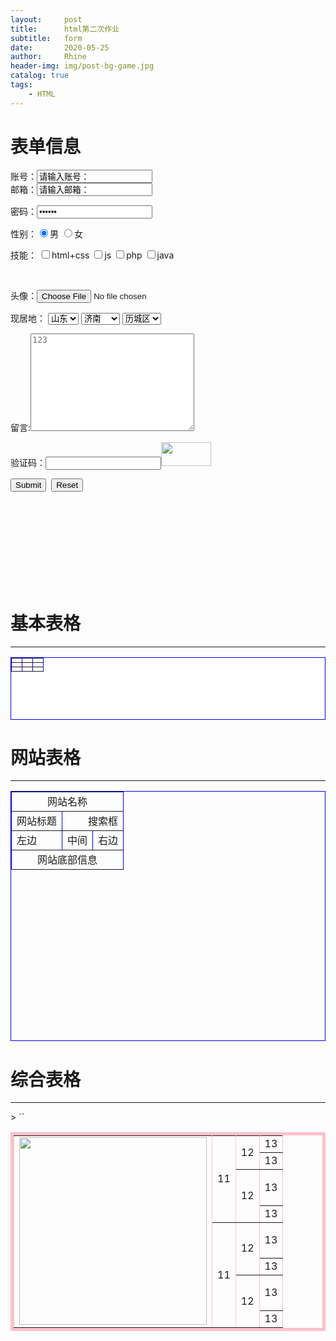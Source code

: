 ```yaml
---
layout:     post
title:      html第二次作业
subtitle:   form
date:       2020-05-25
author:     Rhine
header-img: img/post-bg-game.jpg
catalog: true
tags:
    - HTML
---
```


<!DOCTYPE html>
<html lang="en">
<head>
<meta charset="UTF-8">
<title>第二次作业</title>
</head>
<body>
<h1>表单信息</h1>
<label>账号</label>：<input type="text" value="请输入账号："><br>
<label>邮箱：</label><input type="email" value="请输入邮箱：">
<p>密码：<input type="password" value="请输入密码："></p>
<p>性别：<input type="radio" name="sex" checked>男
 <input type="radio" name="sex">女</p>
<p>技能：
 <input type="checkbox" name="tech">html+css
 <input type="checkbox" name="tech">js
 <input type="checkbox" name="tech">php
 <input type="checkbox" name="tech">java</p><br>
<p>头像：<input type="file" value="选择文件"></p>
<p>现居地：
<select name="province" id="">
<option value="山东">山东</option>
<option value="河北">河北</option>
</select>

<select name="cite" id="">
<option value="济南">济南</option>
<option value="石家庄">石家庄</option>
</select>

<select name="qu" id="">
<option value="历城区">历城区</option>
<option value="xx区">xx区</option>
</select>
</p>
<label>留言:</label><textarea name="comment" id="" cols="30" rows="10" placeholder="123"></textarea>
<p>验证码：<input type="text"><img src="photo/yanzhengma.jpg" alt="" width="80" height="38"></p>
<input type="submit">&nbsp;&nbsp;<input type="reset"><br>


<br><br><br><br><br><br><br><br>

<!--基本表格-->
<h1>基本表格</h1>
<hr>
<table border="1" bordercolor="blue" height=100 align="center" width="300" bgcolor="white">
<tr>
<td></td>
<td></td>
<td></td>
</tr>
<tr>
<td></td>
<td></td>
<td></td>
</tr>
<tr>
<td></td>
<td></td>
<td></td>
</tr>
</table>

<!--网站表格-->
<h1>网站表格</h1>
<hr>
<table border="1" width="600" height="400" bordercolor="blue" >
<tr>
<td colspan="3" align="center"> 网站名称</td>
</tr>

<tr>
<td align="left"> 网站标题</td>
<td colspan="2" align="right">搜索框</td>
</tr>
<tr align="left">
<td colspan="1">左边</td>
<td colspan="1">中间</td>
<td colspan="1">右边</td>
</tr>
<tr>
<td colspan="3" align="center">网站底部信息</td>
</tr>

</table>

<h1>综合表格</h1>
<hr>
> ``
<table border="5" bordercolor="pink" width="800" align="left">
<tr>
<td rowspan="8" align="center"><img src="photo/1.jpg" alt="" width="300" length="400"></td>
<td rowspan="4" align="center">11</td>
<td rowspan="2">12</td>
<td>13</td>
</tr>
<tr>
<td>13</td>

</tr>
<tr>
<td rowspan="2">12</td>
<td>13</td>
</tr>
<tr>
<td>13</td>
</tr>
<tr>
<td rowspan="4" align="center">11</td>
<td rowspan="2">12</td>
<td>13</td>
</tr>
<tr>
<td>13</td>
</tr>
<tr>
<td rowspan="2">12</td>
<td>13</td>
</tr>
<tr>
<td>13</td>
</tr>
</table>

<br><br><br><br><br>





</body>
</html>
